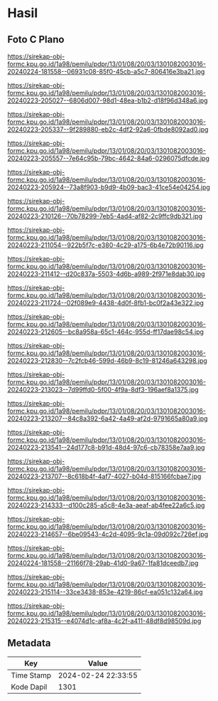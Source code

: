 # Hasil

## Foto C Plano

https://sirekap-obj-formc.kpu.go.id/1a98/pemilu/pdpr/13/01/08/20/03/1301082003016-20240224-181558--06931c08-85f0-45cb-a5c7-806416e3ba21.jpg

https://sirekap-obj-formc.kpu.go.id/1a98/pemilu/pdpr/13/01/08/20/03/1301082003016-20240223-205027--6806d007-98d1-48ea-b1b2-d18f96d348a6.jpg

https://sirekap-obj-formc.kpu.go.id/1a98/pemilu/pdpr/13/01/08/20/03/1301082003016-20240223-205337--9f289880-eb2c-4df2-92a6-0fbde8092ad0.jpg

https://sirekap-obj-formc.kpu.go.id/1a98/pemilu/pdpr/13/01/08/20/03/1301082003016-20240223-205557--7e64c95b-79bc-4642-84a6-0296075dfcde.jpg

https://sirekap-obj-formc.kpu.go.id/1a98/pemilu/pdpr/13/01/08/20/03/1301082003016-20240223-205924--73a8f903-b9d9-4b09-bac3-41ce54e04254.jpg

https://sirekap-obj-formc.kpu.go.id/1a98/pemilu/pdpr/13/01/08/20/03/1301082003016-20240223-210126--70b78299-7eb5-4ad4-af82-2c9ffc9db321.jpg

https://sirekap-obj-formc.kpu.go.id/1a98/pemilu/pdpr/13/01/08/20/03/1301082003016-20240223-211054--922b5f7c-e380-4c29-a175-6b4e72b90116.jpg

https://sirekap-obj-formc.kpu.go.id/1a98/pemilu/pdpr/13/01/08/20/03/1301082003016-20240223-211412--d20c837a-5503-4d6b-a989-2f971e8dab30.jpg

https://sirekap-obj-formc.kpu.go.id/1a98/pemilu/pdpr/13/01/08/20/03/1301082003016-20240223-211724--02f089e9-4438-4d0f-8fb1-bc0f2a43e322.jpg

https://sirekap-obj-formc.kpu.go.id/1a98/pemilu/pdpr/13/01/08/20/03/1301082003016-20240223-212605--bc8a958a-65c1-464c-955d-ff17dae98c54.jpg

https://sirekap-obj-formc.kpu.go.id/1a98/pemilu/pdpr/13/01/08/20/03/1301082003016-20240223-212830--7c2fcb46-599d-46b9-8c19-81246a643298.jpg

https://sirekap-obj-formc.kpu.go.id/1a98/pemilu/pdpr/13/01/08/20/03/1301082003016-20240223-213023--7d99ffd0-5f00-4f9a-8df3-196aef8a1375.jpg

https://sirekap-obj-formc.kpu.go.id/1a98/pemilu/pdpr/13/01/08/20/03/1301082003016-20240223-213207--84c8a392-6a42-4a49-af2d-9791665a80a9.jpg

https://sirekap-obj-formc.kpu.go.id/1a98/pemilu/pdpr/13/01/08/20/03/1301082003016-20240223-213541--24d177c8-b91d-48d4-97c6-cb78358e7aa9.jpg

https://sirekap-obj-formc.kpu.go.id/1a98/pemilu/pdpr/13/01/08/20/03/1301082003016-20240223-213707--8c618b4f-4af7-4027-b04d-815166fcbae7.jpg

https://sirekap-obj-formc.kpu.go.id/1a98/pemilu/pdpr/13/01/08/20/03/1301082003016-20240223-214333--d100c285-a5c8-4e3a-aeaf-ab4fee22a6c5.jpg

https://sirekap-obj-formc.kpu.go.id/1a98/pemilu/pdpr/13/01/08/20/03/1301082003016-20240223-214657--6be09543-4c2d-4095-9c1a-09d092c726ef.jpg

https://sirekap-obj-formc.kpu.go.id/1a98/pemilu/pdpr/13/01/08/20/03/1301082003016-20240224-181558--21166f78-29ab-41d0-9a67-1fa81dceedb7.jpg

https://sirekap-obj-formc.kpu.go.id/1a98/pemilu/pdpr/13/01/08/20/03/1301082003016-20240223-215114--33ce3438-853e-4219-86cf-ea051c132a64.jpg

https://sirekap-obj-formc.kpu.go.id/1a98/pemilu/pdpr/13/01/08/20/03/1301082003016-20240223-215315--e4074d1c-af8a-4c2f-a411-48df8d98509d.jpg


## Metadata

| Key        | Value               |
| ---------- | ------------------- |
| Time Stamp | 2024-02-24 22:33:55 |
| Kode Dapil | 1301                |



